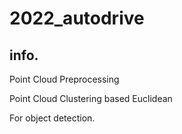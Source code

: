 # 2022_autodrive

## info.

Point Cloud Preprocessing

Point Cloud Clustering based Euclidean

For object detection.